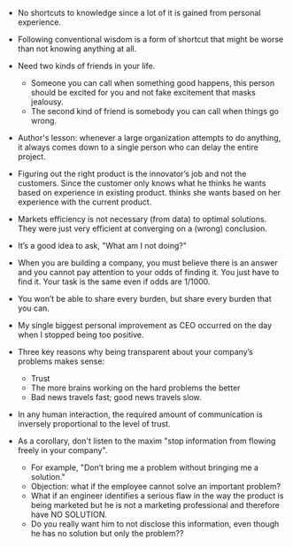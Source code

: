 - No shortcuts to knowledge since a lot of it is gained from personal experience.  
- Following conventional wisdom is a form of shortcut that might be worse than not knowing anything at all.
- Need two kinds of friends in your life. 
  - Someone you can call when something good happens, this person should be excited for you and not fake excitement that masks jealousy.
  - The second kind of friend is somebody you can call when things go wrong.

- Author's lesson: whenever a large organization attempts to do anything, it always comes down to a single person who can delay the entire project.

- Figuring out the right product is the innovator’s job and not the customers.  Since the customer only knows what he thinks he wants based on experience in existing product. thinks she wants based on her experience with the current product. 

- Markets efficiency is not necessary (from data) to optimal solutions. They were just very efficient at converging on a (wrong) conclusion.

- It’s a good idea to ask, "What am I not doing?"

- When you are building a company, you must believe there is an answer and you cannot pay attention to your odds of finding it. You just have to find it. Your task is the same even if odds are 1/1000.

- You won’t be able to share every burden, but share every burden that you can.

- My single biggest personal improvement as CEO occurred on the day when I stopped being too positive.

- Three key reasons why being transparent about your company’s problems makes sense:
  - Trust
  - The more brains working on the hard problems the better
  - Bad news travels fast; good news travels slow.

- In any human interaction, the required amount of communication is inversely proportional to the level of trust.

- As a corollary, don't listen to the maxim "stop information from flowing freely in your company". 
  - For example, "Don’t bring me a problem without bringing me a solution." 
  - Objection: what if the employee cannot solve an important problem? 
  - What if an engineer identifies a serious flaw in the way the product is being marketed but he is not a marketing professional and therefore have NO SOLUTION. 
  - Do you really want him to not disclose this information, even though he has no solution but only the problem??